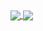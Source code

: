 <a href="https://github.com/anuraghazra/github-readme-stats">
  <img align="center" src="https://github-readme-stats.vercel.app/api/top-langs/?username=gnosii&layout=compact&locale=es&theme=dark" />
  <img align="center" src="https://github-readme-stats.vercel.app/api?username=gnosii&show_icons=true&locale=es&theme=dark" />
</a>
<!---
GNosii/GNosii is a ✨ special ✨ repository because its `README.md` (this file) appears on your GitHub profile.
You can click the Preview link to take a look at your changes.
--->
